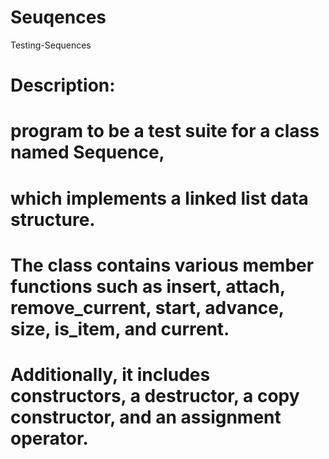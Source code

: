 # Seuqences
Testing-Sequences
# Description:
# program  to be a test suite for a class named Sequence, 
# which implements a linked list data structure. 
# The class contains various member functions such as insert, attach, remove_current, start, advance, size, is_item, and current. 
# Additionally, it includes constructors, a destructor, a copy constructor, and an assignment operator. 
